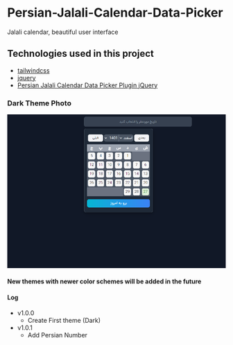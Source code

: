 # Persian-Jalali-Calendar-Data-Picker

Jalali calendar, beautiful user interface

## Technologies used in this project

- <a href="https://tailwindcss.com/">tailwindcss</a>
- <a href="https://jquery.com/">jquery</a>
- <a href="https://www.jqueryscript.net/time-clock/Persian-Jalali-Calendar-Data-Picker-Plugin-With-jQuery-kamaDatepicker.html">Persian Jalali Calendar Data Picker Plugin jQuery</a>

### Dark Theme Photo

<img src="calender-project/Screenshot.png">

#### New themes with newer color schemes will be added in the future


#### Log

- v1.0.0
    - Create First theme (Dark)
- v1.0.1
    - Add Persian Number